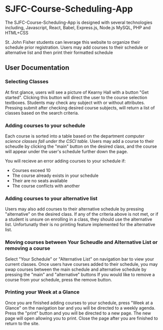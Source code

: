 # SJFC-Course-Scheduling-App

The SJFC-Course-Scheduling-App is designed with several technologies including, Javascript, React, Babel, Express.js, Node.js MySQL, PHP and HTML+CSS 

St. John Fisher students can leverage this website to organize their schedule prior registration. 
Users may add courses to their schedule or alternative list and then print their formatted schedule

## User Documentation

### Selecting Classes
At first glance, users will see a picture of Kearny Hall with a button "Get started". Clicking this button will direct the user to the course
selection textboxes. Students may check any subject with or without attributes. Pressing submit after checking desired course subjects, will
return a list of classes based on the search criteria.

### Adding courses to your schedule
Each course is sorted into a table based on the department *computer science classes fall under the CSCI table*. 
Users may add a course to their scheudle by clicking the "main" button on the desired class, and the course will appear under the user's schedule further down the page.

You will recieve an error adding courses to your schedule if:
- Courses exceed 10
- The course already exists in your schedule
- Their are no seats available
- The course conflicts with another

### Adding courses to your alternative list
Users may also add courses to their alternative schedule by pressing "alternative" on the desired class. 
If any of the criteria above is not met, or if a student is unsure on enrolling in a class, they should use the alternative list. 
Unfortunatly their is no printing feature implemented for the alternative list.

### Moving courses between Your Scheudle and Alternative List or removing a course
Select "Your Schedule" or "Alternative List" on navigation bar to view your current classes.
Once users have courses added to their schedule, you may swap courses between the main schedule and alternative schedule by pressing the "main" and "alternative" buttons
If you would like to remove a course from your schedule, press the remove button.

### Printing your Week at a Glance
Once you are finished adding courses to your schedule, press "Week at a Glance" on the navigation bar and you will be directed to a weekly agenda.
Press the "print" button and you will be directed to a new page. The new page will open allowing you to print. Close the page after you are finished to return to the site.

